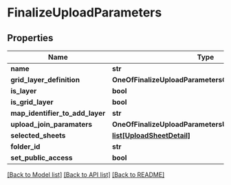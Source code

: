 # FinalizeUploadParameters

## Properties
Name | Type | Description | Notes
------------ | ------------- | ------------- | -------------
**name** | **str** |  | [optional] 
**grid_layer_definition** | **OneOfFinalizeUploadParametersGridLayerDefinition** |  | [optional] 
**is_layer** | **bool** |  | [optional] 
**is_grid_layer** | **bool** |  | [optional] 
**map_identifier_to_add_layer** | **str** |  | [optional] 
**upload_join_paramaters** | **OneOfFinalizeUploadParametersUploadJoinParamaters** |  | [optional] 
**selected_sheets** | [**list[UploadSheetDetail]**](UploadSheetDetail.md) |  | [optional] 
**folder_id** | **str** |  | [optional] 
**set_public_access** | **bool** |  | [optional] 

[[Back to Model list]](../README.md#documentation-for-models) [[Back to API list]](../README.md#documentation-for-api-endpoints) [[Back to README]](../README.md)

